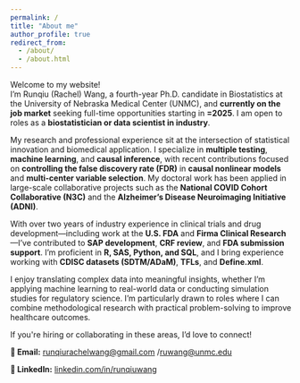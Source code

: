 ```yaml
---
permalink: /
title: "About me"
author_profile: true
redirect_from: 
  - /about/
  - /about.html
---
```


Welcome to my website!  
I’m Runqiu (Rachel) Wang, a fourth-year Ph.D. candidate in Biostatistics at the University of Nebraska Medical Center (UNMC), and **currently on the job market** seeking full-time opportunities starting in **=2025**. I am open to roles as a **biostatistician or data scientist in industry**.

My research and professional experience sit at the intersection of statistical innovation and biomedical application. I specialize in **multiple testing**, **machine learning**, and **causal inference**, with recent contributions focused on **controlling the false discovery rate (FDR)** in **causal nonlinear models** and **multi-center variable selection**. My doctoral work has been applied in large-scale collaborative projects such as the **National COVID Cohort Collaborative (N3C)** and the **Alzheimer’s Disease Neuroimaging Initiative (ADNI)**.

With over two years of industry experience in clinical trials and drug development—including work at the **U.S. FDA** and **Firma Clinical Research**—I’ve contributed to **SAP development**, **CRF review**, and **FDA submission support**. I’m proficient in **R, SAS, Python, and SQL**, and I bring experience working with **CDISC datasets (SDTM/ADaM)**, **TFLs**, and **Define.xml**.

I enjoy translating complex data into meaningful insights, whether I’m applying machine learning to real-world data or conducting simulation studies for regulatory science. I’m particularly drawn to roles where I can combine methodological research with practical problem-solving to improve healthcare outcomes.

If you're hiring or collaborating in these areas, I’d love to connect!

**📧 Email:** [runqiurachelwang@gmail.com](mailto:runqiurachelwang@gmail.com) /[ruwang@unmc.edu](mailto:ruwang@unmc.edu)


**🔗 LinkedIn:** [linkedin.com/in/runqiuwang](https://linkedin.com/in/runqiuwang)

